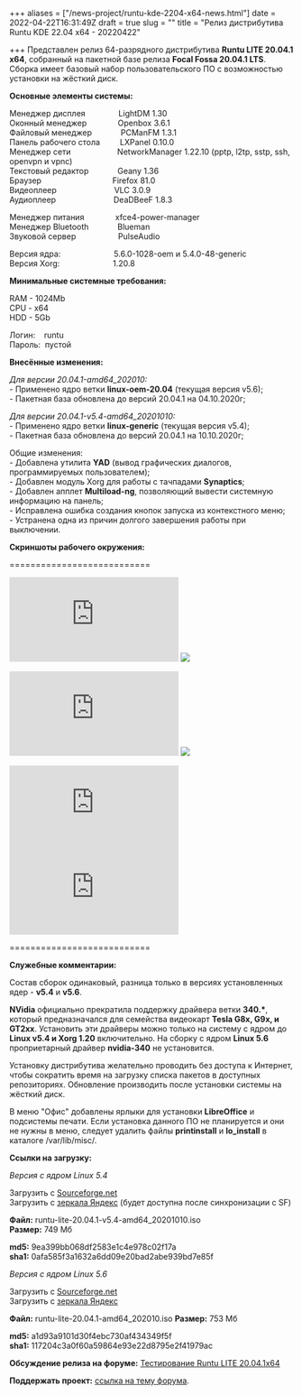 +++
aliases = ["/news-project/runtu-kde-2204-x64-news.html"]
date = 2022-04-22T16:31:49Z
draft = true
slug = ""
title = "Релиз дистрибутива Runtu KDE 22.04 х64 - 20220422"

+++
Представлен релиз 64-разрядного дистрибутива **Runtu LITE 20.04.1 х64**, собранный на пакетной базе релиза **Focal Fossa 20.04.1 LTS**. Сборка имеет базовый набор пользовательского ПО с возможностью установки на жёсткий диск.  
<!--more-->

**Основные элементы системы:**

Менеджер дисплея               LightDM 1.30  
Оконный менеджер              Openbox 3.6.1  
Файловый менеджер             PCManFM 1.3.1  
Панель рабочего стола         LXPanel 0.10.0  
Менеджер сети                     NetworkManager 1.22.10 (pptp, l2tp, sstp, ssh, openvpn и vpnc)  
Текстовый редактор             Geany 1.36  
Браузер                                Firefox 81.0  
Видеоплеер                          VLC 3.0.9  
Аудиоплеер                          DeaDBeeF 1.8.3

Менеджер питания              xfce4-power-manager  
Менеджер Bluetooth             Blueman  
Звуковой сервер                   PulseAudio

Версия ядра:                        5.6.0-1028-oem и 5.4.0-48-generic  
Версия Xorg:                        1.20.8

**Минимальные системные требования:**

RAM - 1024Mb  
CPU - x64  
HDD - 5Gb

Логин:    runtu  
Пароль:  пустой

**Внесённые изменения:**

_Для версии 20.04.1-amd64_202010:_  
\- Применено ядро ветки **linux-oem-20.04** (текущая версия v5.6);  
\- Пакетная база обновлена до версий 20.04.1 на 04.10.2020г;

_Для версии 20.04.1-v5.4-amd64_20201010:_  
\- Применено ядро ветки **linux-generic** (текущая версия v5.4);  
\- Пакетная база обновлена до версий 20.04.1 на 10.10.2020г;

Общие изменения:  
\- Добавлена утилита **YAD** (вывод графических диалогов, программируемых пользователем);  
\- Добавлен модуль Xorg для работы с тачпадами **Synaptics**;  
\- Добавлен апплет **Multiload-ng**, позволяющий вывести системную информацию на панель;  
\- Исправлена ошибка создания кнопок запуска из контекстного меню;  
\- Устранена одна из причин долгого завершения работы при выключении.

**Скриншоты рабочего окружения:**

===========================

[![](https://forum.runtu.org/proxy.php?request=http%3A%2F%2Flostpic.net%2Fimages%2F2020%2F06%2F07%2F9f8dd15be617b9fd23060b2f96f13442.th.png&hash=836745fd301240072e25871a42bb53206f15ca50)](http://lostpic.net/image/o6UL)    [![](https://img11.lostpic.net/2020/10/05/ce4f15b64a604ea4aeb7e189ed616b5b.th.png)](http://lostpic.net/image/yeA8)

[![](https://forum.runtu.org/proxy.php?request=http%3A%2F%2Flostpic.net%2Fimages%2F2020%2F06%2F07%2F51742283c432e482bcc474cec41b0355.th.png&hash=d0a2ddd5dca63c4dbe5e4fbc046c1cfb01e202a6)](http://lostpic.net/image/o6U2)    [![](https://img11.lostpic.net/2020/10/05/26c62f6f15e5a6a9dace1a54e79160e3.th.png)](http://lostpic.net/image/yeAj)

[![](https://forum.runtu.org/proxy.php?request=http%3A%2F%2Flostpic.net%2Fimages%2F2020%2F06%2F07%2F6be7fb9a837136988247ffd42d4fe407.th.png&hash=c3982ed5a620a6745abcf3a9d932303c72605aec)](http://lostpic.net/image/o6Us)    [![](https://forum.runtu.org/proxy.php?request=http%3A%2F%2Flostpic.net%2Fimages%2F2020%2F06%2F07%2F2e09f91d33f09a0439696278f990fbe2.th.png&hash=95d1067acc2a75505dddd2ae37ac794ec5835ccb)](http://lostpic.net/image/o6Ux)

===========================

**Служебные комментарии:**

Состав сборок одинаковый, разница только в версиях установленных ядер - **v5.4** и **v5.6**.  
  
**NVidia** официально прекратила поддержку драйвера ветки __340.*__, который предназначался для семейства видеокарт **Tesla G8x, G9x, и GT2xx**. Установить эти драйверы можно только на систему с ядром до **Linux v5.4 и Xorg 1.20** включительно. На сборку с ядром **Linux 5.6** проприетарный драйвер **nvidia-340** не установится.

Установку дистрибутива желательно проводить без доступа к Интернет, чтобы сократить время на загрузку списка пакетов в доступных репозиториях. Обновление производить после установки системы на жёсткий диск.

В меню "Офис" добавлены ярлыки для установки **LibreOffice** и подсистемы печати. Если установка данного ПО не планируется и они не нужны в меню, следует удалить файлы **printinstall** и **lo_install** в каталоге /var/lib/misc/.

**Ссылки на загрузку:**

_Версия с ядром Linux 5.4_  
  
Загрузить с [Sourceforge.net](https://sourceforge.net/projects/runtu/files/runtu%2020.04/LITE/runtu-lite-20.04.1-v5.4-amd64_20201010.iso/download)  
Загрузить с [зеркала Яндекс](https://mirror.yandex.ru/runtu/runtu%2020.04/LITE/runtu-lite-20.04.1-v5.4-amd64_20201010.iso) (будет доступна после синхронизации с SF)  
  
**Файл:** runtu-lite-20.04.1-v5.4-amd64_20201010.iso  
**Размер:** 749 Мб  
  
**md5:** 9ea399bb068df2583e1c4e978c02f17a  
**sha1:** 0afa585f3a1632a6dd09e20bad2abe939bd7e85f  
  
  
_Версия с ядром Linux 5.6_

Загрузить с [Sourceforge.net](https://sourceforge.net/projects/runtu/files/runtu%2020.04/LITE/runtu-lite-20.04.1-amd64_202010.iso/download)  
Загрузить с [зеркала Яндекс](https://mirror.yandex.ru/runtu/runtu%2020.04/LITE/runtu-lite-20.04.1-amd64_202010.iso)

**Файл:** runtu-lite-20.04.1-amd64_202010.iso
**Размер:** 753 Мб

**md5:** a1d93a9101d30f4ebc730af434349f5f  
**sha1:** 117204c3a0f60a59864e93e22d8795e2f41979ac

**Обсуждение релиза на форуме:** [Тестирование Runtu LITE 20.04.1x64](https://forum.runtu.org/index.php/topic,8173.0.html)

**Поддержать проект:** [ссылка на тему форума](http://forum.runtu.org/index.php/topic,188.0.html).